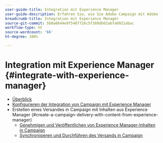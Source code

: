 ```yaml
---
user-guide-title: Integration mit Experience Manager
user-guide-description: Erfahren Sie, wie Sie Adobe Campaign mit Adobe Experience Manager verbinden, um E-Mail-Versandvorlagen, Assets und Formulare in Experience Manager zu verwalten.
breadcrumb-title: Integration mit Experience Manager
source-git-commit: 5b0a6644e9f5407726c5f389db62ab7a0921abac
workflow-type: ht
source-wordcount: '66'
ht-degree: 100%

---
```



# Integration mit Experience Manager {#integrate-with-experience-manager}

+ [Überblick](/help/tutorial-integrate-with-experience-manager/overview.md)
+ [Konfigurieren der Integration von Campaign mit Experience Manager](/help/tutorial-integrate-with-experience-manager/configure-campaign-for-aem-integration.md)
+ Erstellen eines Versandes in Campaign mit Inhalten aus Experience Manager {#create-a-campaign-delivery-with-content-from-experience-manager}
   + [Genehmigen und Veröffentlichen von Experience Manager-Inhalten in Campaign](/help/tutorial-integrate-with-experience-manager/approve-and-publish-aem-content-to-campaign.md)
   + [Synchronisieren und Durchführen des Versands in Campaign](/help/tutorial-integrate-with-experience-manager/synchronize-and-send-an-aem-delivery-in-campaign.md)

